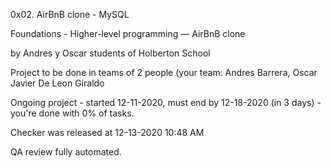 0x02. AirBnB clone - MySQL

Foundations - Higher-level programming ― AirBnB clone

by Andres y Oscar students of  Holberton School

Project to be done in teams of 2 people (your team: Andres Barrera, Oscar Javier De Leon Giraldo

Ongoing project - started 12-11-2020, must end by 12-18-2020 (in 3 days) - you're done with 0% of tasks.

Checker was released at 12-13-2020 10:48 AM

QA review fully automated. 